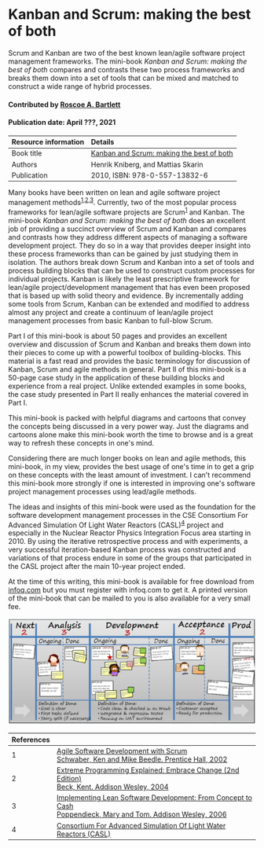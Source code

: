 # Kanban and Scrum: making the best of both

<!--deck text start-->
Scrum and Kanban are two of the best known lean/agile software project management frameworks.
The mini-book *Kanban and Scrum: making the best of both* compares and contrasts these two process frameworks and breaks them down into a set of tools that can be mixed and matched to construct a wide range of hybrid processes.
<!--deck text end-->

#### Contributed by [Roscoe A. Bartlett](https://github.com/bartlettroscoe)

#### Publication date: April ???, 2021

Resource information | Details 
:--- | :--- 
Book title  | [Kanban and Scrum: making the best of both](https://www.infoq.com/minibooks/kanban-scrum-minibook/)
Authors | Henrik Kniberg, and Mattias Skarin
Publication | 2010, ISBN: 978-0-557-13832-6

Many books have been written on lean and agile software project management methods<sup>[1],[2],[3]</sup>.
Currently, two of the most popular process frameworks for lean/agile software projects are Scrum<sup>[1]</sup> and Kanban.
The mini-book *Kanban and Scrum: making the best of both* does an excellent job of providing a succinct overview of Scrum and Kanban and compares and contrasts how they address different aspects of managing a software development project.
They do so in a way that provides deeper insight into these process frameworks than can be gained by just studying them in isolation.
The authors break down Scrum and Kanban into a set of tools and process building blocks that can be used to construct custom processes for individual projects.
Kanban is likely the least prescriptive framework for lean/agile project/development management that has even been proposed that is based up with solid theory and evidence.
By incrementally adding some tools from Scrum, Kanban can be extended and modified to address almost any project and create a continuum of lean/agile project management processes from basic Kanban to full-blow Scrum.

Part I of this mini-book is about 50 pages and provides an excellent overview and discussion of Scrum and Kanban and breaks them down into their pieces to come up with a powerful toolbox of building-blocks.
This material is a fast read and provides the basic terminology for discussion of Kanban, Scrum and agile methods in general.
Part II of this mini-book is a 50-page case study in the application of these building blocks and experience from a real project.
Unlike extended examples in some books, the case study presented in Part II really enhances the material covered in Part I.

This mini-book is packed with helpful diagrams and cartoons that convey the concepts being discussed in a very power way.
Just the diagrams and cartoons alone make this mini-book worth the time to browse and is a great way to refresh these concepts in one's mind.

Considering there are much longer books on lean and agile methods, this mini-book, in my view, provides the best usage of one's time in to get a grip on these concepts with the least amount of investment.
I can't recommend this mini-book more strongly if one is interested in improving one's software project management processes using lead/agile methods.

The ideas and insights of this mini-book were used as the foundation for the software development management processes in the CSE Consortium For Advanced Simulation Of Light Water Reactors (CASL)<sup>[4]</sup> project and especially in the Nuclear Reactor Physics Integration Focus area  starting in 2010.
By using the iterative retrospective process and with experiments, a very successful iteration-based Kanban process was constructed and variations of that process endure in some of the groups that participated in the CASL project after the main 10-year project ended.

At the time of this writing, this mini-book is available for free download from [infoq.com](https://www.infoq.com/minibooks/kanban-scrum-minibook/) but you must register with infoq.com to get it.
A printed version of the mini-book that can be mailed to you is also available for a very small fee.

<img src='https://github.com/betterscientificsoftware/images/raw/master/KanbanAndScrumMakingTheBestOfBoth.png' class='logo' />

<!---
Publish: preview
Pinned: no
RSS update: ???
Topics: Software process improvement, Software engineering, Requirements, Issue tracking, Strategies for more effective teams
--->

<!-- BEGIN ORIGINAL LINK DEFS

[1]: https://dl.acm.org/doi/10.5555/559553 "Agile Software Development with Scrum {Schwaber, Ken and Mike Beedle. Prentice Hall, 2002}"
[2]: https://dl.acm.org/doi/10.5555/1076267 "Extreme Programming Explained: Embrace Change (2nd Edition) {Beck, Kent. Addison Wesley, 2004}"
[3]: https://www.oreilly.com/library/view/implementing-lean-software/0321437381/ "Implementing Lean Software Development: From Concept to Cash {Poppendieck, Mary and Tom. Addison Wesley, 2006}"
[4]: https://casl.gov/ "Consortium For Advanced Simulation Of Light Water Reactors (CASL)"

END ORIGINAL LINK DEFS -->

<!-- ALL CONTENT BELOW HERE IS AUTO-GENERATED FROM wikize_refs.py -->

<!--- INTERMEDIATE LINK DEFS POINT TO ANCHORS IN TABLE --->
[1]: #ref1 "Agile Software Development with Scrum"
[2]: #ref2 "Extreme Programming Explained: Embrace Change (2nd Edition)"
[3]: #ref3 "Implementing Lean Software Development: From Concept to Cash"
[4]: #ref4 "Consortium For Advanced Simulation Of Light Water Reactors (CASL)"

<!--- TABLE OF REFS RENDERED AS MARKDOWN --->
References | &nbsp;
:--- | :---
<a name="ref1"></a>1 | [Agile Software Development with Scrum<br>Schwaber, Ken and Mike Beedle. Prentice Hall, 2002](https://dl.acm.org/doi/10.5555/559553)
<a name="ref2"></a>2 | [Extreme Programming Explained: Embrace Change (2nd Edition)<br>Beck, Kent. Addison Wesley, 2004](https://dl.acm.org/doi/10.5555/1076267)
<a name="ref3"></a>3 | [Implementing Lean Software Development: From Concept to Cash<br>Poppendieck, Mary and Tom. Addison Wesley, 2006](https://www.oreilly.com/library/view/implementing-lean-software/0321437381/)
<a name="ref4"></a>4 | [Consortium For Advanced Simulation Of Light Water Reactors (CASL)](https://casl.gov/)
